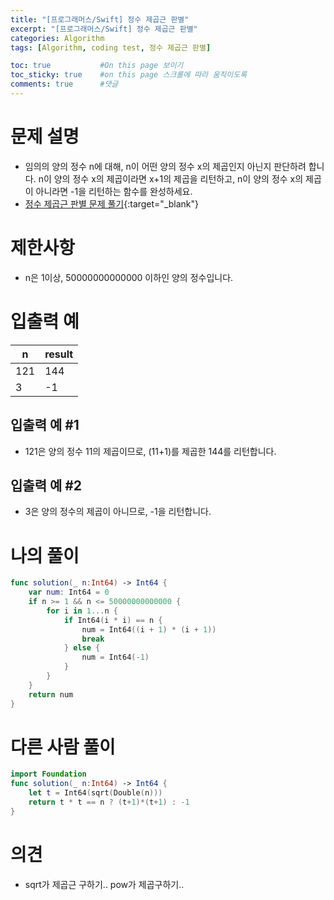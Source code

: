 ```yaml
---
title: "[프로그래머스/Swift] 정수 제곱근 판별"
excerpt: "[프로그래머스/Swift] 정수 제곱근 판별"
categories: Algorithm
tags: [Algorithm, coding test, 정수 제곱근 판별]

toc: true           #On this page 보이기 
toc_sticky: true    #on this page 스크롤에 따라 움직이도록 
comments: true      #댓글
---
```

# 문제 설명 
- 임의의 양의 정수 n에 대해, n이 어떤 양의 정수 x의 제곱인지 아닌지 판단하려 합니다.
n이 양의 정수 x의 제곱이라면 x+1의 제곱을 리턴하고, n이 양의 정수 x의 제곱이 아니라면 -1을 리턴하는 함수를 완성하세요.
- [정수 제곱근 판별 문제 풀기](https://school.programmers.co.kr/learn/courses/30/lessons/12934){:target="_blank"} 

# 제한사항
- n은 1이상, 50000000000000 이하인 양의 정수입니다.

# 입출력 예

|n|result|
|---|---|
|121|144|
|3|-1|

## 입출력 예 #1 
- 121은 양의 정수 11의 제곱이므로, (11+1)를 제곱한 144를 리턴합니다.

## 입출력 예 #2 
- 3은 양의 정수의 제곱이 아니므로, -1을 리턴합니다.

# 나의 풀이 
```swift 
func solution(_ n:Int64) -> Int64 {
    var num: Int64 = 0 
    if n >= 1 && n <= 50000000000000 {
        for i in 1...n {
            if Int64(i * i) == n {
                num = Int64((i + 1) * (i + 1))
                break
            } else {
                num = Int64(-1)
            }
        }
    }
    return num
}
``` 
# 다른 사람 풀이 
```swift 
import Foundation
func solution(_ n:Int64) -> Int64 {
    let t = Int64(sqrt(Double(n)))
    return t * t == n ? (t+1)*(t+1) : -1
}
``` 

# 의견 
- sqrt가 제곱근 구하기.. pow가 제곱구하기.. 